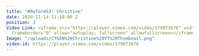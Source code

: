 ```yaml
---
title: "#Reform53: Christine"
date: 2020-11-14 11:18:00 Z
position: 3
Video Link: <iframe src="https://player.vimeo.com/video/379073876" width="640" height="360"
  frameborder="0" allow="autoplay; fullscreen" allowfullscreen></iframe>
Image: "/uploads/CYGEN%20Christine%20YT%20Thumbnail.png"
video-id: https://player.vimeo.com/video/379073876
---
```


